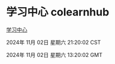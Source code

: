 # 学习中心 colearnhub
[学习中心](http://219.139.197.74:56308/colearnhub/)

2024年 11月 02日 星期六 21:20:02 CST

2024年 11月 02日 星期六 13:20:02 GMT
